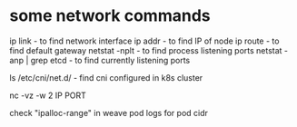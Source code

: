 # some network commands
ip link - to find network interface
ip addr - to find IP of node
ip route - to find default gateway
netstat -nplt - to find process listening ports
netstat -anp | grep etcd - to find currently listening ports

ls /etc/cni/net.d/ - find cni configured in k8s cluster

nc -vz -w 2 IP PORT

check "ipalloc-range" in weave pod logs for pod cidr